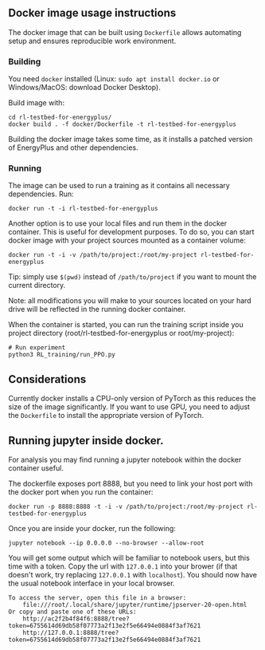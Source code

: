 ## Docker image usage instructions

The docker image that can be built using `Dockerfile` allows automating setup and ensures reproducible work environment.

### Building

You need `docker` installed (Linux: `sudo apt install docker.io` or Windows/MacOS: download Docker Desktop).

Build image with:

```shell
cd rl-testbed-for-energyplus/
docker build . -f docker/Dockerfile -t rl-testbed-for-energyplus
```
Building the docker image takes some time, as it installs a patched version of EnergyPlus and other dependencies.

### Running

The image can be used to run a training as it contains all necessary dependencies. Run:

```shell
docker run -t -i rl-testbed-for-energyplus
```

Another option is to use your local files and run them in the docker container. This is useful for
development purposes. To do so, you can start docker image with your project sources mounted as a container volume:

```shell
docker run -t -i -v /path/to/project:/root/my-project rl-testbed-for-energyplus
```

Tip: simply use `$(pwd)` instead of `/path/to/project` if you want to mount the current directory.

Note: all modifications you will make to your sources located on your hard drive will be reflected in the running 
docker container.

When the container is started, you can run the training script inside you project directory (root/rl-testbed-for-energyplus or root/my-project):

```shell
# Run experiment
python3 RL_training/run_PPO.py 
```

## Considerations
Currently docker installs a CPU-only version of PyTorch as this reduces the size of the image significantly. If you want to use GPU, you need to adjust the `Dockerfile` to install the appropriate version of PyTorch.


## Running jupyter inside docker.

For analysis you may find running a jupyter notebook within the docker container useful. 

The dockerfile exposes port 8888, but you need to link your host port with the docker port when you run the container:

```shell
docker run -p 8888:8888 -t -i -v /path/to/project:/root/my-project rl-testbed-for-energyplus
```

Once you are inside your docker, run the following: 

```shell
jupyter notebook --ip 0.0.0.0 --no-browser --allow-root
```

You will get some output which will be familiar to notebook users, but this time with a token. Copy the url with `127.0.0.1` into your brower (if that doesn't work, try replacing `127.0.0.1` with `localhost`). You should now have the usual notebook interface in your local browser.

```
To access the server, open this file in a browser:
    file:///root/.local/share/jupyter/runtime/jpserver-20-open.html
Or copy and paste one of these URLs:
    http://ac2f2b4f84f6:8888/tree?token=6755614d69db58f07773a2f13e2f5e66494e0884f3af7621
    http://127.0.0.1:8888/tree?token=6755614d69db58f07773a2f13e2f5e66494e0884f3af7621

```